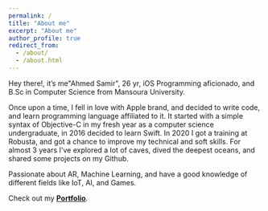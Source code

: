 ```yaml
---
permalink: /
title: "About me"
excerpt: "About me"
author_profile: true
redirect_from: 
  - /about/
  - /about.html
---
```

Hey there!, it’s me"Ahmed Samir", 26 yr, iOS Programming aficionado, and B.Sc in Computer Science from Mansoura University.

Once upon a time, I fell in love with Apple brand, and decided to write code, and learn programming language affiliated to it. It started with a simple syntax of Objective-C in my fresh year as a computer science undergraduate, in 2016 decided to learn Swift. In 2020 I got a training at Robusta, and got a chance to improve my technical and soft skills. For almost 3 years I've explored a lot of caves, dived the deepest oceans, and shared some projects on my Github.

Passionate about AR, Machine Learning, and have a good knowledge of different fields like IoT, AI, and Games.

Check out my [**Portfolio**](https://elserafy.github.io/).
